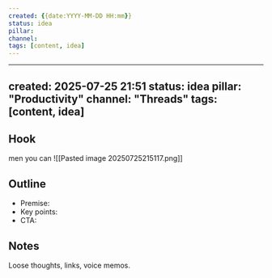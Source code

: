 ```yaml
---
created: {{date:YYYY-MM-DD HH:mm}}
status: idea
pillar: 
channel: 
tags: [content, idea]
---
```


---
created: 2025-07-25 21:51
status: idea
pillar: "Productivity"
channel: "Threads"
tags: [content, idea]
---

## Hook  
men you can
![[Pasted image 20250725215117.png]]
## Outline  
- Premise:  
- Key points:  
- CTA:  

## Notes  
Loose thoughts, links, voice memos.
